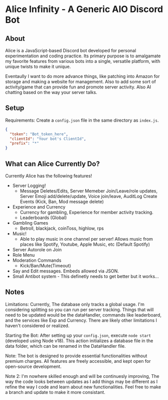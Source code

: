 # Alice Infinity - A Generic AIO Discord Bot

## About

Alice is a JavaScript-based Discord bot developed for personal experimentation and coding practice. Its primary purpose is to amalgamate my favorite features from various bots into a single, versatile platform, with unique twists to make it unique.

Eventaully I want to do more advance things, like patching into Amazon for storage and making a website for management. Also to add some sort of activity/game that can provide fun and promote server activity. Also AI chatting based on the way your server talks.

## Setup

Requirements: Create a `config.json` file in the same directory as `index.js`.

```json
{
  "token": "Bot_token_here",
  "clientId": "Your bot's ClientId",
  "prefix": "*"
}
```

## What can Alice Currently Do?
Currently Alice has the following features!
  - Server Logging! 
    - Message Deletes/Edits, Server Memeber Join/Leave/role updates, Server Emoji add/delete/update, Voice join/leave, AuditLog Create Events (Kick, Ban, Mod message delete)
  - Experience and Currency 
    - Currency for gambling, Experience for member activity tracking.
    - Leaderboards (Global)
  - Gambling Games 
    - Betroll, blackjack, coinToss, highlow, rps
  - Music! 
    - Able to play music in one channel per server! Allows music from places like Spotify, Youtube, Apple Music, etc (Default Spotify)
  - Server Autorole on Join
  - Role Menu 
  - Moderation Commands 
    - Kick/Ban/Mute(Timeout)
  - Say and Edit messages. Embeds allowed via JSON.
  - Small Antibot system - This definetly needs to get better but it works...
## Notes
Limitations: Currently, The database only tracks a global usage. I'm considering splitting so you can run per server tracking. Things that will need to be updated would be the dataHandler, commands like leaderboard, and the services like Exp and Currency.
There are likely other limitations I haven't considered or realized.

Starting the Bot: After setting up your `config.json`, execute `node start` (developed using Node v18). This action initializes a database file in the data folder, which can be renamed in the DataHandler file.

Note: The bot is designed to provide essential functionalities without premium charges. All features are freely accessible, and kept open for open-source development.

Note 2: I'm nowhere skilled enough and will be continuesly improving, The way the code looks between updates as I add things may be different as I refine the way I code and learn about new functionalities. Feel free to make a branch and update to make it more consistant.


